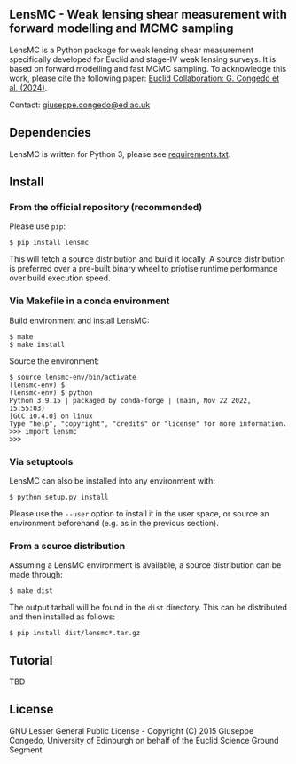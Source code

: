 ## LensMC - Weak lensing shear measurement with forward modelling and MCMC sampling

LensMC is a Python package for weak lensing shear measurement specifically developed for Euclid and stage-IV weak lensing surveys.
It is based on forward modelling and fast MCMC sampling.
To acknowledge this work, please cite the following paper: [Euclid Collaboration: G. Congedo et al. (2024)](https://arxiv.org/abs/2405.00669).

Contact: <giuseppe.congedo@ed.ac.uk>

## Dependencies

LensMC is written for Python 3, please see [requirements.txt](requirements.txt).

## Install

### From the official repository (recommended)

Please use `pip`:
```
$ pip install lensmc
```
This will fetch a source distribution and build it locally. A source distribution is preferred over a pre-built binary wheel to priotise runtime performance over build execution speed.

### Via Makefile in a conda environment

Build environment and install LensMC:
```
$ make
$ make install
```

Source the environment:
```
$ source lensmc-env/bin/activate
(lensmc-env) $ 
(lensmc-env) $ python
Python 3.9.15 | packaged by conda-forge | (main, Nov 22 2022, 15:55:03) 
[GCC 10.4.0] on linux
Type "help", "copyright", "credits" or "license" for more information.
>>> import lensmc
>>>
```

### Via setuptools

LensMC can also be installed into any environment with:
```
$ python setup.py install
```
Please use the `--user` option to install it in the user space, or source an environment beforehand (e.g. as in the previous section).

### From a source distribution

Assuming a LensMC environment is available, a source distribution can be made through:
```
$ make dist
```
The output tarball will be found in the `dist` directory. This can be distributed and then installed as follows:
```
$ pip install dist/lensmc*.tar.gz
```

## Tutorial

TBD

## License

GNU Lesser General Public License - Copyright (C) 2015 Giuseppe Congedo, University of Edinburgh on behalf of the Euclid Science Ground Segment
